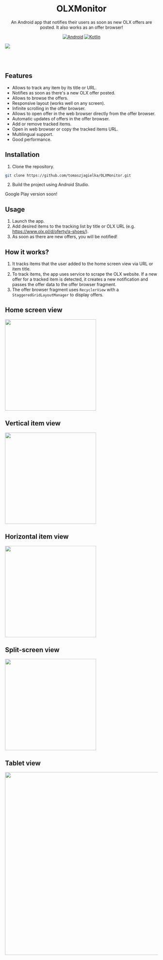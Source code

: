 <br><h1 align="center">OLXMonitor</h1>

<p align="center">
An Android app that notifies their users as soon as new OLX offers are posted. It also works as an offer browser!<br>
</p>

<p align="center">
  <a href="https://www.android.com/"><img src="https://img.shields.io/badge/%20-Android-forestgreen?logo=android&logoColor=white" alt="Android"></a>
  <a href="https://kotlinlang.org/"><img src="https://img.shields.io/badge/%20-Kotlin-%237F52FF?logo=kotlin&logoColor=white" alt="Kotlin"></a>
</p>

<p>
  <img src="https://user-images.githubusercontent.com/54605544/201767168-65888f64-dbcd-4622-a729-33469355ac59.png">
</p><br><br>

## Features
* Allows to track any item by its title or URL.
* Notifies as soon as there's a new OLX offer posted.
* Allows to browse the offers.
* Responsive layout (works well on any screen).
* Infinite scrolling in the offer browser.
* Allows to open offer in the web browser directly from the offer browser.
* Automatic updates of offers in the offer browser.
* Add or remove tracked items.
* Open in web browser or copy the tracked items URL.
* Multilingual support.
* Good performance.

## Installation
1. Clone the repository.
 ```sh
 git clone https://github.com/tomaszjagielka/OLXMonitor.git
 ```
2. Build the project using Android Studio.

Google Play version soon!

## Usage
1. Launch the app.
2. Add desired items to the tracking list by title or OLX URL (e.g. https://www.olx.pl/d/oferty/q-shoes/).
3. As soon as there are new offers, you will be notified!

## How it works?
1. It tracks items that the user added to the home screen view via URL or item title.
2. To track items, the app uses service to scrape the OLX website. If a new offer for a tracked item is detected, it creates a new notification and passes the offer data to the offer browser fragment.
3. The offer browser fragment uses `RecyclerView` with a `StaggeredGridLayoutManager` to display offers.

## Home screen view
<img src="https://user-images.githubusercontent.com/54605544/201765839-907c6913-eff5-41a8-ac6c-3cc59b5bc316.png" width="300">

## Vertical item view
<img src="https://user-images.githubusercontent.com/54605544/201767049-3c6deaff-c123-42a0-9736-1909578decf5.png" width="300">

## Horizontal item view
<img src="https://user-images.githubusercontent.com/54605544/201768630-eebdda00-3a5c-41c6-8569-e4d3f5a13bd7.png" height="300">

## Split-screen view
<img src="https://user-images.githubusercontent.com/54605544/201767168-65888f64-dbcd-4622-a729-33469355ac59.png" height="300">

## Tablet view
<img src="https://user-images.githubusercontent.com/54605544/201767342-6c43d0b4-2583-4b2f-ae7d-925a60d7d19d.png" width="600">
